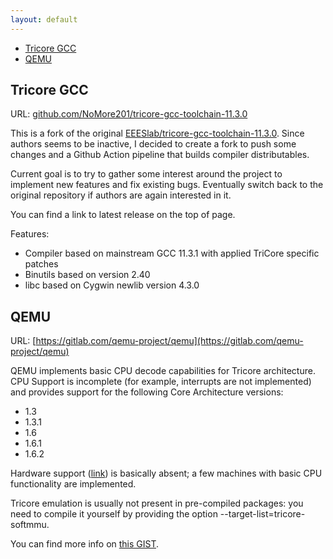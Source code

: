 ```yaml
---
layout: default
---
```


- [Tricore GCC](#tricore-gcc)
- [QEMU](#qemu)

## Tricore GCC

URL: [github.com/NoMore201/tricore-gcc-toolchain-11.3.0](https://github.com/NoMore201/tricore-gcc-toolchain-11.3.0)

This is a fork of the original
[EEESlab/tricore-gcc-toolchain-11.3.0](https://github.com/EEESlab/tricore-gcc-toolchain-11.3.0). Since authors seems to be inactive, I decided to create a fork to push some
changes and a Github Action pipeline that builds compiler distributables.

Current goal is to try to gather some interest around the project to implement
new features and fix existing bugs. Eventually switch back to the original
repository if authors are again interested in it.

You can find a link to latest release on the top of page.

Features:

- Compiler based on mainstream GCC 11.3.1 with applied TriCore specific patches
- Binutils based on version 2.40
- libc based on Cygwin newlib version 4.3.0

## QEMU

URL: [https://gitlab.com/qemu-project/qemu](https://gitlab.com/qemu-project/qemu)

QEMU implements basic CPU decode capabilities for Tricore architecture. CPU
Support is incomplete (for example, interrupts are not implemented) and provides
support for the following Core Architecture versions:

- 1.3
- 1.3.1
- 1.6
- 1.6.1
- 1.6.2

Hardware support
([link](https://gitlab.com/qemu-project/qemu/-/tree/master/hw/tricore?ref_type=heads))
is basically absent; a few machines with basic CPU functionality are implemented.

Tricore emulation is usually not present in pre-compiled packages: you need
to compile it yourself by providing the option --target-list=tricore-softmmu.

You can find more info on
[this GIST](https://gist.github.com/bri3d/5429c0b25346a0830c01042e77d6914c).